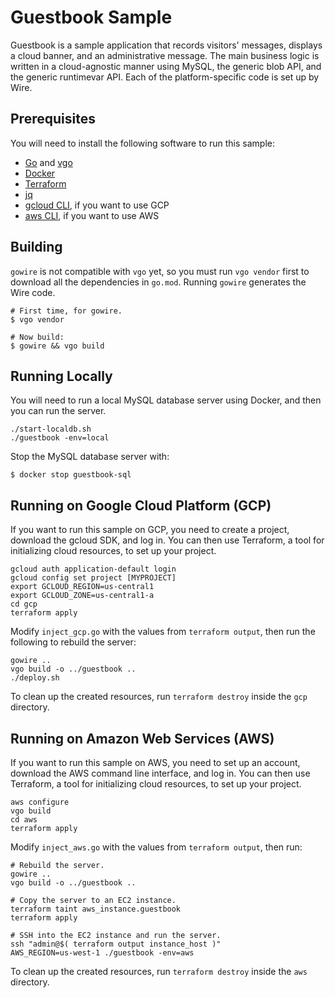 # Guestbook Sample

Guestbook is a sample application that records visitors' messages, displays a
cloud banner, and an administrative message. The main business logic is
written in a cloud-agnostic manner using MySQL, the generic blob API, and the
generic runtimevar API. Each of the platform-specific code is set up by Wire.

## Prerequisites

You will need to install the following software to run this sample:

- [Go](https://golang.org/doc/install) and
  [vgo](https://go.googlesource.com/vgo)
- [Docker](https://docs.docker.com/install/)
- [Terraform](https://www.terraform.io/intro/getting-started/install.html)
- [jq](https://stedolan.github.io/jq/download/)
- [gcloud CLI](https://cloud.google.com/sdk/downloads), if you want to use GCP
- [aws CLI](https://docs.aws.amazon.com/cli/latest/userguide/installing.html),
  if you want to use AWS

## Building

`gowire` is not compatible with `vgo` yet, so you must run `vgo vendor`
first to download all the dependencies in `go.mod`. Running `gowire`
generates the Wire code.

```shell
# First time, for gowire.
$ vgo vendor

# Now build:
$ gowire && vgo build
```

## Running Locally

You will need to run a local MySQL database server using Docker, and then you
can run the server.

```shell
./start-localdb.sh
./guestbook -env=local
```

Stop the MySQL database server with:

```shell
$ docker stop guestbook-sql
```

## Running on Google Cloud Platform (GCP)

If you want to run this sample on GCP, you need to create a project, download
the gcloud SDK, and log in. You can then use Terraform, a tool for
initializing cloud resources, to set up your project.

```shell
gcloud auth application-default login
gcloud config set project [MYPROJECT]
export GCLOUD_REGION=us-central1
export GCLOUD_ZONE=us-central1-a
cd gcp
terraform apply
```

Modify `inject_gcp.go` with the values from `terraform output`, then run the
following to rebuild the server:

```shell
gowire ..
vgo build -o ../guestbook ..
./deploy.sh
```

To clean up the created resources, run `terraform destroy` inside the `gcp`
directory.

## Running on Amazon Web Services (AWS)

If you want to run this sample on AWS, you need to set up an account, download
the AWS command line interface, and log in. You can then use Terraform, a tool
for initializing cloud resources, to set up your project.

```shell
aws configure
vgo build
cd aws
terraform apply
```

Modify `inject_aws.go` with the values from `terraform output`, then run:

```shell
# Rebuild the server.
gowire ..
vgo build -o ../guestbook ..

# Copy the server to an EC2 instance.
terraform taint aws_instance.guestbook
terraform apply

# SSH into the EC2 instance and run the server.
ssh "admin@$( terraform output instance_host )"
AWS_REGION=us-west-1 ./guestbook -env=aws
```

To clean up the created resources, run `terraform destroy` inside the `aws`
directory.
